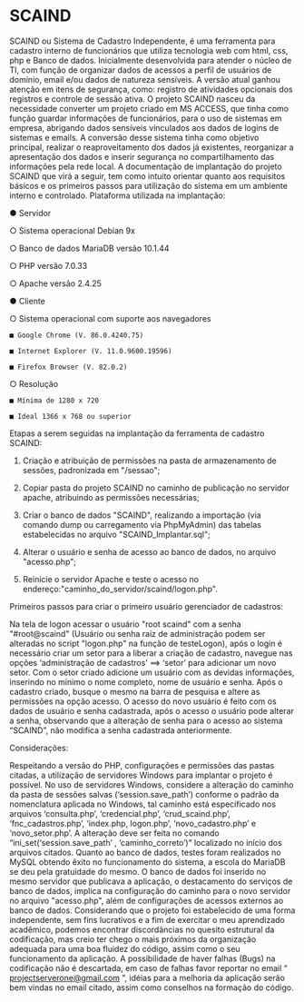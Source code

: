# SCAIND

SCAIND ou Sistema de Cadastro Independente, é uma ferramenta para cadastro interno de funcionários que utiliza tecnologia web com html, css, php e Banco de dados. Inicialmente desenvolvida para atender o núcleo de TI, com função de organizar dados de acessos a perfil de usuários de domínio, email e/ou dados de natureza sensíveis. A versão atual ganhou atenção em itens de segurança, como: registro de atividades opcionais dos registros e controle de sessão ativa. 
O projeto SCAIND nasceu da necessidade converter um projeto criado em MS ACCESS, que tinha como função guardar informações de funcionários, para o uso de sistemas em empresa, abrigando dados sensíveis vinculados aos dados de logins de sistemas e emails. A conversão desse sistema tinha como objetivo principal, realizar o reaproveitamento dos dados já existentes, reorganizar a apresentação dos dados e inserir segurança no compartilhamento das informações pela rede local. A documentação de implantação do projeto SCAIND que virá a seguir, tem como intuito orientar quanto aos requisitos básicos e os primeiros passos para utilização do sistema em um ambiente interno e controlado. Plataforma utilizada na implantação:

● Servidor

  ○ Sistema operacional Debian 9x
  
  ○ Banco de dados MariaDB versão 10.1.44
  
  ○ PHP versão 7.0.33
  
  ○ Apache versão 2.4.25
    
● Cliente

  ○ Sistema operacional com suporte aos navegadores
  
    ■ Google Chrome (V. 86.0.4240.75)
    
    ■ Internet Explorer (V. 11.0.9600.19596)
    
    ■ Firefox Browser (V. 82.0.2)
    
  ○ Resolução
  
    ■ Mínima de 1280 x 720
    
    ■ Ideal 1366 x 768 ou superior
    
    
  Etapas a serem seguidas na implantação da ferramenta de cadastro SCAIND:

1. Criação e atribuição de permissões na pasta de armazenamento de sessões, padronizada em "/sessao";

2. Copiar pasta do projeto SCAIND no caminho de publicação no servidor apache, atribuindo as permissões necessárias;

3. Criar o banco de dados "SCAIND", realizando a importação (via comando dump ou carregamento via PhpMyAdmin) das tabelas estabelecidas no arquivo "SCAIND_Implantar.sql";

4. Alterar o usuário e senha de acesso ao banco de dados, no arquivo "acesso.php";

5. Reinicie o servidor Apache e teste o acesso no endereço:"caminho_do_servidor/scaind/logon.php".

  Primeiros passos para criar o primeiro usuário gerenciador de cadastros:

  Na tela de logon acessar o usuário "root scaind" com a senha "#root@scaind" (Usuário ou senha raíz de administração podem ser alteradas no script "logon.php" na
função de testeLogon), após o login é necessário criar um setor para a liberar a criação de cadastro, navegue nas opções ‘administração de cadastros’ ==> ‘setor’ para adicionar um novo setor. Com o setor criado adicione um usuário com as devidas informações, inserindo no mínimo o nome completo, nome de usuário e senha. Após o cadastro criado, busque o mesmo na barra de pesquisa e altere as permissões na opção acesso.
  O acesso do novo usuário é feito com os dados de usuário e senha cadastrada, após o acesso o usuário pode alterar a senha, observando que a alteração de senha para o acesso ao sistema “SCAIND”, não modifica a senha cadastrada anteriormente.

  Considerações:

  Respeitando a versão do PHP, configurações e permissões das pastas citadas, a utilização de servidores Windows para implantar o projeto é possível. No uso de servidores Windows, considere a alteração do caminho da pasta de sessões salvas (‘session.save_path’) conforme o padrão da nomenclatura aplicada no Windows, tal
caminho está especificado nos arquivos ‘consulta.php’, ‘credencial.php’, ‘crud_scaind.php’, ‘fnc_cadastros.php’, ‘index.php, logon.php’, ‘novo_cadastro.php’ e ‘novo_setor.php’. A alteração deve ser feita no comando “ini_set(‘session.save_path’ , ‘caminho_correto’)”
localizado no início dos arquivos citados.
  Quanto ao banco de dados, testes foram realizados no MySQL obtendo êxito no funcionamento do sistema, a escola do MariaDB se deu pela gratuidade do mesmo. O
banco de dados foi inserido no mesmo servidor que publicava a aplicação, o destacamento do serviços de banco de dados, implica na configuração do caminho para o novo servidor no arquivo "acesso.php", além de configurações de acessos externos ao banco de dados. 
  Considerando que o projeto foi estabelecido de uma forma independente, sem fins lucrativos e a fim de exercitar o meu aprendizado acadêmico, podemos encontrar discordâncias no quesito estrutural da codificação, mas creio ter chego o mais próximos da organização adequada para uma boa fluidez do código, assim como o seu funcionamento da aplicação. A possibilidade de haver falhas (Bugs) na codificação não é descartada, em
caso de falhas favor reportar no email “ projectserverone@gmail.com ”, idéias para a
melhoria da aplicação serão bem vindas no email citado, assim como conselhos na
formação do código.
